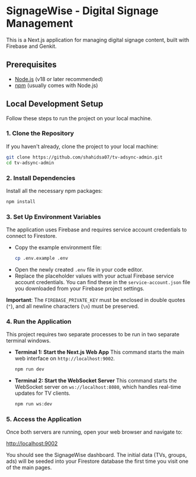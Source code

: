 # SignageWise - Digital Signage Management

This is a Next.js application for managing digital signage content, built with Firebase and Genkit.

## Prerequisites

- [Node.js](https://nodejs.org/) (v18 or later recommended)
- [npm](https://www.npmjs.com/) (usually comes with Node.js)

## Local Development Setup

Follow these steps to run the project on your local machine.

### 1. Clone the Repository

If you haven't already, clone the project to your local machine:

```bash
git clone https://github.com/shahidsa07/tv-adsync-admin.git
cd tv-adsync-admin
```

### 2. Install Dependencies

Install all the necessary npm packages:

```bash
npm install
```

### 3. Set Up Environment Variables

The application uses Firebase and requires service account credentials to connect to Firestore.

- Copy the example environment file:
  ```bash
  cp .env.example .env
  ```
- Open the newly created `.env` file in your code editor.
- Replace the placeholder values with your actual Firebase service account credentials. You can find these in the `service-account.json` file you downloaded from your Firebase project settings.

**Important**: The `FIREBASE_PRIVATE_KEY` must be enclosed in double quotes (`"`), and all newline characters (`\n`) must be preserved.

### 4. Run the Application

This project requires two separate processes to be run in two separate terminal windows.

- **Terminal 1: Start the Next.js Web App**
  This command starts the main web interface on `http://localhost:9002`.

  ```bash
  npm run dev
  ```

- **Terminal 2: Start the WebSocket Server**
  This command starts the WebSocket server on `ws://localhost:8080`, which handles real-time updates for TV clients.

  ```bash
  npm run ws:dev
  ```

### 5. Access the Application

Once both servers are running, open your web browser and navigate to:

[http://localhost:9002](http://localhost:9002)

You should see the SignageWise dashboard. The initial data (TVs, groups, ads) will be seeded into your Firestore database the first time you visit one of the main pages.
